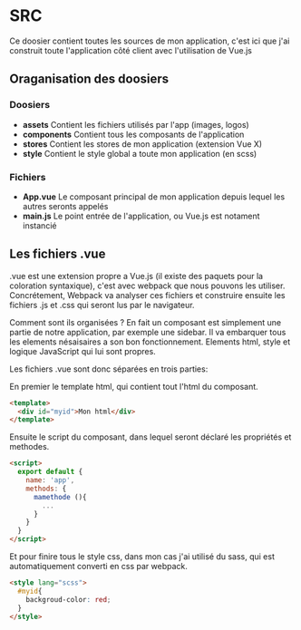# SRC

Ce doosier contient toutes les sources de mon application, c'est ici que j'ai construit toute l'application côté client
avec l'utilisation de Vue.js

## Oraganisation des doosiers

### Doosiers
* **assets** Contient les fichiers utilisés par l'app (images, logos)
* **components** Contient tous les composants de l'application
* **stores** Contient les stores de mon application (extension Vue X)
* **style** Contient le style global a toute mon application (en scss)
### Fichiers
* **App.vue** Le composant principal de mon application depuis lequel les autres seronts appelés
* **main.js** Le point entrée de l'application, ou Vue.js est notament instancié

## Les fichiers .vue
.vue est une extension propre a Vue.js (il existe des paquets pour la coloration syntaxique), c'est avec webpack que nous pouvons les utiliser. Concrétement, Webpack va analyser ces fichiers et construire ensuite les fichiers .js et .css qui seront lus par le navigateur.

Comment sont ils organisées ? En fait un composant est simplement une partie de notre application, par exemple une sidebar. Il va embarquer tous les elements nésaisaires a son bon fonctionnement. Elements html, style et logique JavaScript qui lui sont propres.

Les fichiers .vue sont donc séparées en trois parties:

En premier le template html, qui contient tout l'html du composant.
```html
<template>
  <div id="myid">Mon html</div>
</template>
```
Ensuite le script du composant, dans lequel seront déclaré les propriétés et methodes.
```html
<script>
  export default {
    name: 'app',
    methods: {
      mamethode (){
        ...
      }
    }
  }
</script>
```
Et pour finire tous le style css, dans mon cas j'ai utilisé du sass, qui est automatiquement converti en css par webpack.
```html
<style lang="scss">
  #myid{
    backgroud-color: red;
  }
</style>
```
